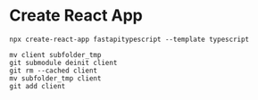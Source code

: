 # Create React App

```
npx create-react-app fastapitypescript --template typescript
```

```
mv client subfolder_tmp
git submodule deinit client
git rm --cached client
mv subfolder_tmp client
git add client
```